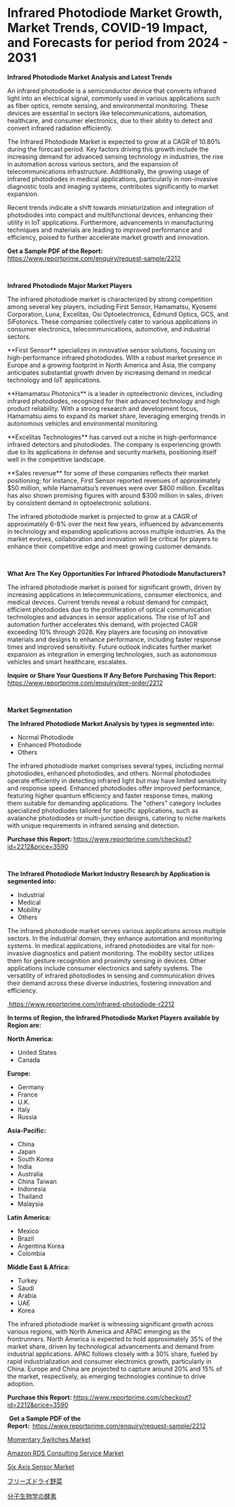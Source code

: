 <p><h1>Infrared Photodiode Market Growth, Market Trends, COVID-19 Impact, and Forecasts for period from 2024 - 2031</h1></p><p><strong>Infrared Photodiode Market Analysis and Latest Trends</strong></p>
<p><p>An infrared photodiode is a semiconductor device that converts infrared light into an electrical signal, commonly used in various applications such as fiber optics, remote sensing, and environmental monitoring. These devices are essential in sectors like telecommunications, automation, healthcare, and consumer electronics, due to their ability to detect and convert infrared radiation efficiently.</p><p>The Infrared Photodiode Market is expected to grow at a CAGR of 10.80% during the forecast period. Key factors driving this growth include the increasing demand for advanced sensing technology in industries, the rise in automation across various sectors, and the expansion of telecommunications infrastructure. Additionally, the growing usage of infrared photodiodes in medical applications, particularly in non-invasive diagnostic tools and imaging systems, contributes significantly to market expansion. </p><p>Recent trends indicate a shift towards miniaturization and integration of photodiodes into compact and multifunctional devices, enhancing their utility in IoT applications. Furthermore, advancements in manufacturing techniques and materials are leading to improved performance and efficiency, poised to further accelerate market growth and innovation.</p></p>
<p><strong>Get a Sample PDF of the Report:&nbsp;</strong> <a href="https://www.reportprime.com/enquiry/request-sample/2212">https://www.reportprime.com/enquiry/request-sample/2212</a></p>
<p>&nbsp;</p>
<p><strong>Infrared Photodiode Major Market Players</strong></p>
<p><p>The infrared photodiode market is characterized by strong competition among several key players, including First Sensor, Hamamatsu, Kyosemi Corporation, Luna, Excelitas, Osi Optoelectronics, Edmund Optics, GCS, and SiFotonics. These companies collectively cater to various applications in consumer electronics, telecommunications, automotive, and industrial sectors.</p><p>**First Sensor** specializes in innovative sensor solutions, focusing on high-performance infrared photodiodes. With a robust market presence in Europe and a growing footprint in North America and Asia, the company anticipates substantial growth driven by increasing demand in medical technology and IoT applications.</p><p>**Hamamatsu Photonics** is a leader in optoelectronic devices, including infrared photodiodes, recognized for their advanced technology and high product reliability. With a strong research and development focus, Hamamatsu aims to expand its market share, leveraging emerging trends in autonomous vehicles and environmental monitoring.</p><p>**Excelitas Technologies** has carved out a niche in high-performance infrared detectors and photodiodes. The company is experiencing growth due to its applications in defense and security markets, positioning itself well in the competitive landscape.</p><p>**Sales revenue** for some of these companies reflects their market positioning; for instance, First Sensor reported revenues of approximately $50 million, while Hamamatsu’s revenues were over $800 million. Excelitas has also shown promising figures with around $300 million in sales, driven by consistent demand in optoelectronic solutions.</p><p>The infrared photodiode market is projected to grow at a CAGR of approximately 6-8% over the next few years, influenced by advancements in technology and expanding applications across multiple industries. As the market evolves, collaboration and innovation will be critical for players to enhance their competitive edge and meet growing customer demands.</p></p>
<p>&nbsp;</p>
<p><strong>What Are The Key Opportunities For Infrared Photodiode Manufacturers?</strong></p>
<p><p>The infrared photodiode market is poised for significant growth, driven by increasing applications in telecommunications, consumer electronics, and medical devices. Current trends reveal a robust demand for compact, efficient photodiodes due to the proliferation of optical communication technologies and advances in sensor applications. The rise of IoT and automation further accelerates this demand, with projected CAGR exceeding 10% through 2028. Key players are focusing on innovative materials and designs to enhance performance, including faster response times and improved sensitivity. Future outlook indicates further market expansion as integration in emerging technologies, such as autonomous vehicles and smart healthcare, escalates.</p></p>
<p><strong>Inquire or Share Your Questions If Any Before Purchasing This Report:</strong> <a href="https://www.reportprime.com/enquiry/pre-order/2212">https://www.reportprime.com/enquiry/pre-order/2212</a></p>
<p>&nbsp;</p>
<p><strong>Market Segmentation</strong></p>
<p><strong>The Infrared Photodiode Market Analysis by types is segmented into:</strong></p>
<p><ul><li>Normal Photodiode</li><li>Enhanced Photodiode</li><li>Others</li></ul></p>
<p><p>The infrared photodiode market comprises several types, including normal photodiodes, enhanced photodiodes, and others. Normal photodiodes operate efficiently in detecting infrared light but may have limited sensitivity and response speed. Enhanced photodiodes offer improved performance, featuring higher quantum efficiency and faster response times, making them suitable for demanding applications. The "others" category includes specialized photodiodes tailored for specific applications, such as avalanche photodiodes or multi-junction designs, catering to niche markets with unique requirements in infrared sensing and detection.</p></p>
<p><strong>Purchase this Report:&nbsp;</strong><a href="https://www.reportprime.com/checkout?id=2212&price=3590">https://www.reportprime.com/checkout?id=2212&price=3590</a></p>
<p>&nbsp;</p>
<p><strong>The Infrared Photodiode Market Industry Research by Application is segmented into:</strong></p>
<p><ul><li>Industrial</li><li>Medical</li><li>Mobility</li><li>Others</li></ul></p>
<p><p>The infrared photodiode market serves various applications across multiple sectors. In the industrial domain, they enhance automation and monitoring systems. In medical applications, infrared photodiodes are vital for non-invasive diagnostics and patient monitoring. The mobility sector utilizes them for gesture recognition and proximity sensing in devices. Other applications include consumer electronics and safety systems. The versatility of infrared photodiodes in sensing and communication drives their demand across these diverse industries, fostering innovation and efficiency.</p></p>
<p><a href="https://www.reportprime.com/infrared-photodiode-r2212">&nbsp;https://www.reportprime.com/infrared-photodiode-r2212</a></p>
<p><strong>In terms of Region, the Infrared Photodiode Market Players available by Region are:</strong></p>
<p>
    <p> <strong> North America: </strong>
        <ul>
            <li>United States</li>
            <li>Canada</li>
        </ul>
        </p> 
    <p> <strong> Europe: </strong>
        <ul>
            <li>Germany</li>
            <li>France</li>
            <li>U.K.</li>
            <li>Italy</li>
            <li>Russia</li>
        </ul>
        </p> 
    <p> <strong> Asia-Pacific: </strong>
        <ul>
            <li>China</li>
            <li>Japan</li>
            <li>South Korea</li>
            <li>India</li>
            <li>Australia</li>
            <li>China Taiwan</li>
            <li>Indonesia</li>
            <li>Thailand</li>
            <li>Malaysia</li>
        </ul>
        </p> 
    <p> <strong> Latin America: </strong>
        <ul>
            <li>Mexico</li>
            <li>Brazil</li>
            <li>Argentina Korea</li>
            <li>Colombia</li>
        </ul>
        </p> 
    <p> <strong> Middle East & Africa: </strong>
        <ul>
            <li>Turkey</li>
            <li>Saudi</li>
            <li>Arabia</li>
            <li>UAE</li>
            <li>Korea</li>
        </ul>
    </p>
    </p>
<p><p>The infrared photodiode market is witnessing significant growth across various regions, with North America and APAC emerging as the frontrunners. North America is expected to hold approximately 35% of the market share, driven by technological advancements and demand from industrial applications. APAC follows closely with a 30% share, fueled by rapid industrialization and consumer electronics growth, particularly in China. Europe and China are projected to capture around 20% and 15% of the market, respectively, as emerging technologies continue to drive adoption.</p></p>
<p><strong>Purchase this Report: </strong><a href="https://www.reportprime.com/checkout?id=2212&price=3590">https://www.reportprime.com/checkout?id=2212&price=3590</a></p>
<p>&nbsp;<strong>Get a Sample PDF of the Report:&nbsp;&nbsp;</strong><a href="https://www.reportprime.com/enquiry/request-sample/2212">https://www.reportprime.com/enquiry/request-sample/2212</a></p>
<p><strong></strong></p>
<p><p><a href="https://github.com/KamrulHadi87/Market-Research-Report-List-1/blob/main/momentary-switches-market.md">Momentary Switches Market</a></p><p><a href="https://issuu.com/reportprime-2/docs/amazon-rds-consulting-service-marke_5b7c5ece862d0b">Amazon RDS Consulting Service Market</a></p><p><a href="https://github.com/LaurenShaw586/Market-Research-Report-List-1/blob/main/six-axis-sensor-market.md">Six Axis Sensor Market</a></p><p><a href="https://medium.com/@skylarreilly36/%E3%83%95%E3%83%AA%E3%83%BC%E3%82%BA%E3%83%89%E3%83%A9%E3%82%A4%E9%87%8E%E8%8F%9C%E5%B8%82%E5%A0%B4%E3%81%AF-2024%E5%B9%B4%E3%81%8B%E3%82%892031%E5%B9%B4%E3%81%BE%E3%81%A7%E3%81%AE%E6%9C%9F%E9%96%93%E3%81%AB%E3%81%8A%E3%81%91%E3%82%8B%E6%96%B0%E8%88%88%E3%83%88%E3%83%AC%E3%83%B3%E3%83%89%E3%81%A8%E5%B0%86%E6%9D%A5%E3%81%AE%E5%B1%95%E6%9C%9B-bf256347d532">フリーズドライ野菜</a></p><p><a href="https://medium.com/@skylarreilly36/%E3%82%B0%E3%83%AD%E3%83%BC%E3%83%90%E3%83%AB%E5%88%86%E5%AD%90%E7%94%9F%E7%89%A9%E5%AD%A6%E9%85%B5%E7%B4%A0%E5%B8%82%E5%A0%B4%E3%81%AB%E3%81%8A%E3%81%91%E3%82%8B%E6%96%B0%E3%81%9F%E3%81%AA%E6%A9%9F%E4%BC%9A%E3%81%A8%E8%AA%B2%E9%A1%8C-2024%E5%B9%B4-2031%E5%B9%B4-e92f6ccadf75">分子生物学の酵素</a></p></p>